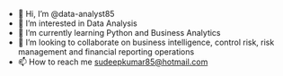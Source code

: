 - 👋 Hi, I’m @data-analyst85
- 👀 I’m interested in Data Analysis  
- 🌱 I’m currently learning Python and Business Analytics
- 💞️ I’m looking to collaborate on business intelligence, control risk, risk management and financial reporting operations
- 📫 How to reach me sudeepkumar85@hotmail.com

<!---
data-analyst85/data-analyst85 is a ✨ special ✨ repository because its `README.md` (this file) appears on your GitHub profile.
You can click the Preview link to take a look at your changes.
--->
